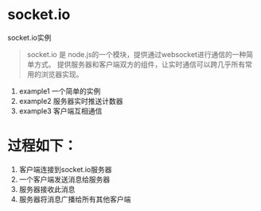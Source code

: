 socket.io
=========

socket.io实例

>socket.io 是 node.js的一个模块，提供通过websocket进行通信的一种简单方式。
提供服务器和客户端双方的组件，让实时通信可以跨几乎所有常用的浏览器实现。
1. example1 一个简单的实例
2. example2 服务器实时推送计数器
3. example3 客户端互相通信

# 过程如下：
1. 客户端连接到socket.io服务器
2. 一个客户端发送消息给服务器
3. 服务器接收此消息
4. 服务器将消息广播给所有其他客户端

